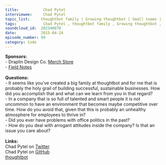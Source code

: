 ```yaml
--- 
title:           Chad Pytel 
interviewee:     Chad Pytel 
topic_list:     thoughtbot family | Growing thoughtbot | Small teams | Competitive environment | Avoiding hierarchy | Volunteering | Office politics | Arrogant attitudes | Unanimous hiring
tags:            Chad Pytel , thoughtbot family , Growing thoughtbot , Small teams , Competitive environment , Avoiding hierarchy , Volunteering , Office politics , Arrogant attitudes , Unanimous hiring
soundcloud_id:  202340070
date:           2015-04-24
episode_number: 99
category: Code
---
```


<p class="show_notes_display"><b>Sponsors:<br></b>- Draplin Design Co. <a rel="nofollow" target="_blank" href="http://draplin.com/merch/">Merch Store</a><br>- <a rel="nofollow" target="_blank" href="http://fieldnotesbrand.com/">Field Notes</a><br><b><br>Questions:</b><br>- It seems like you’ve created a big family at thoughtbot and for me that is probably the holy grail of building successful, sustainable businesses. How did you accomplish that and what can we learn from you in that regard?<br>- In a company that is so full of talented and smart people it is not uncommon to have an environment that becomes maybe competitive over time. How do you avoid that, given that this is probably an unhealthy atmosphere for employees to thrive in?<br>- Did you ever have problems with office politics in the past?<br>- How do you deal with arrogant attitudes inside the company? Is that an issue you care about?<br><br><b>Links:</b><br>Chad Pytel on <a rel="nofollow" target="_blank" href="https://twitter.com/cpytel">Twitter</a><br>Chad Pytel on <a rel="nofollow" target="_blank" href="https://github.com/cpytel">GitHub</a><br><a rel="nofollow" target="_blank" href="https://thoughtbot.com/">thoughtbot</a></p>
